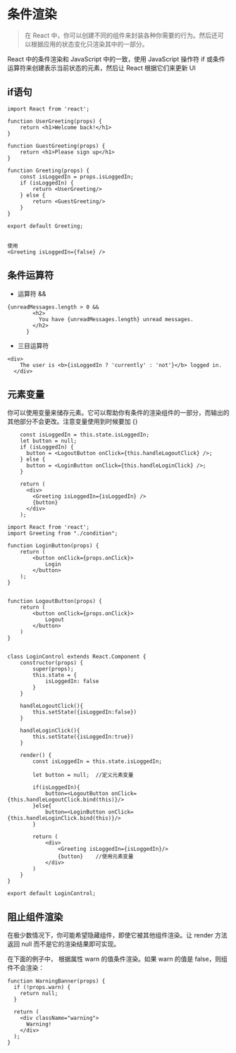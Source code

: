 # 条件渲染

>在 React 中，你可以创建不同的组件来封装各种你需要的行为。然后还可以根据应用的状态变化只渲染其中的一部分。

React 中的条件渲染和 JavaScript 中的一致，使用 JavaScript 操作符 if 或条件运算符来创建表示当前状态的元素，然后让 React 根据它们来更新 UI

## if语句
```
import React from 'react';

function UserGreeting(props) {
	return <h1>Welcome back!</h1>
}

function GuestGreeting(props) {
	return <h1>Please sign up</h1>
}

function Greeting(props) {
	const isLoggedIn = props.isLoggedIn;
	if (isLoggedIn) {
		return <UserGreeting/>
	} else {
		return <GuestGreeting/>
	}
}

export default Greeting;


使用
<Greeting isLoggedIn={false} />
```

## 条件运算符

* 运算符 &&

```
{unreadMessages.length > 0 &&
        <h2>
          You have {unreadMessages.length} unread messages.
        </h2>
      }
```

* 三目运算符

```
<div>
    The user is <b>{isLoggedIn ? 'currently' : 'not'}</b> logged in.
  </div>
```



## 元素变量
你可以使用变量来储存元素。它可以帮助你有条件的渲染组件的一部分，而输出的其他部分不会更改。注意变量使用到时候要加 {}

```
    const isLoggedIn = this.state.isLoggedIn;
    let button = null;
    if (isLoggedIn) {
      button = <LogoutButton onClick={this.handleLogoutClick} />;
    } else {
      button = <LoginButton onClick={this.handleLoginClick} />;
    }

    return (
      <div>
        <Greeting isLoggedIn={isLoggedIn} />
        {button}
      </div>
    );
```

```
import React from 'react';
import Greeting from "./condition";

function LoginButton(props) {
	return (
		<button onClick={props.onClick}>
			Login
		</button>
	);
}


function LogoutButton(props) {
	return (
		<button onClick={props.onClick}>
			Logout
		</button>
	)
}


class LoginControl extends React.Component {
	constructor(props) {
		super(props);
		this.state = {
			isLoggedIn: false
		}
	}

	handleLogoutClick(){
		this.setState({isLoggedIn:false})
	}

	handleLoginClick(){
		this.setState({isLoggedIn:true})
	}

	render() {
		const isLoggedIn = this.state.isLoggedIn;

		let button = null;	//定义元素变量

		if(isLoggedIn){
			button=<LogoutButton onClick={this.handleLogoutClick.bind(this)}/>
		}else{
			button=<LoginButton onClick={this.handleLoginClick.bind(this)}/>
		}

		return (
			<div>
				<Greeting isLoggedIn={isLoggedIn}/>
				{button}	//使用元素变量
			</div>
		)
	}
}

export default LoginControl;
```

## 阻止组件渲染
在极少数情况下，你可能希望隐藏组件，即使它被其他组件渲染。让 render 方法返回 null 而不是它的渲染结果即可实现。

在下面的例子中，<WarningBanner /> 根据属性 warn 的值条件渲染。如果 warn 的值是 false，则组件不会渲染：

```
function WarningBanner(props) {
  if (!props.warn) {
    return null;
  }

  return (
    <div className="warning">
      Warning!
    </div>
  );
}
```
